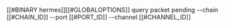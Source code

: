 [[#BINARY hermes]][[#GLOBALOPTIONS]] query packet pending --chain [[#CHAIN_ID]] --port [[#PORT_ID]] --channel [[#CHANNEL_ID]]

